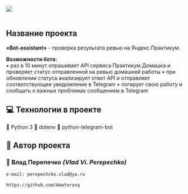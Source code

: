 ![](https://img.shields.io/badge/Python-3.7.5-blue)
<br><br>
## Название проекта
**«Bot-assistant»** - проверка результата ревью на Яндекс.Практикум.

**Возможности бота:**<br>
:black_small_square: раз в 10 минут опрашивает API сервиса Практикум.Домашка и проверяет статус отправленной на ревью домашней работы
:black_small_square: при обновлении статуса анализирует ответ API и отправляет соответствующее уведомление в Telegram
:black_small_square: логирует свою работу и сообщать о важных проблемах сообщением в Telegram

## :computer: Технологии в проекте
:small_blue_diamond: Python 3
:small_blue_diamond: dotenv
:small_blue_diamond: python-telegram-bot

## :bust_in_silhouette: Автор проекта

### :small_orange_diamond: Влад Перепечко _(Vlad Vi. Perepechko)_
```html
e-mail: perepechcko.vlad@ya.ru
```
```html
https://github.com/Amaterasq
```
